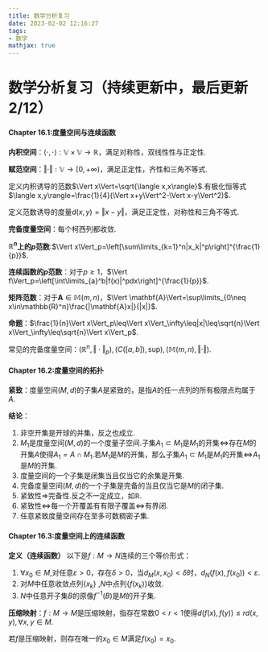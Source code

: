 ```yaml
---
title: 数学分析复习
date: 2023-02-02 12:16:27
tags:
- 数学
mathjax: true
---
```


# 数学分析复习（持续更新中，最后更新2/12）

#### Chapter 16.1:度量空间与连续函数

**内积空间**：$\langle \cdot,\cdot\rangle:\mathbb{V}\times\mathbb{V}\to\mathbb{R}$，满足对称性，双线性性与正定性.

**赋范空间**：$\Vert\cdot\Vert:\mathbb{V}\to[0,+\infty)$，满足正定性，齐性和三角不等式.

定义内积诱导的范数$\Vert x\Vert=\sqrt{\langle x,x\rangle}$.有极化恒等式$\langle x,y\rangle=\frac{1}{4}(\Vert x+y\Vert^2-\Vert x-y\Vert^2)$.

定义范数诱导的度量$d(x,y)=\Vert x-y\Vert$，满足正定性，对称性和三角不等式.

**完备度量空间**：每个柯西列都收敛.

**$\mathbb{R}^n$上的$p$范数**:$\Vert x\Vert_p=\left[\sum\limits_{k=1}^n|x_k|^p\right]^{\frac{1}{p}}$.

**连续函数的$p$范数**：对于$p\geq1$，$\Vert f\Vert_p=\left[\int\limits_{a}^b|f(x)|^pdx\right]^{\frac{1}{p}}$.

**矩阵范数**：对于$\mathbf{A}\in\mathbb{M}(m,n)$，$\Vert \mathbf{A}\Vert=\sup\limits_{0\neq x\in\mathbb{R}^n}\frac{|\mathbf{A}x|}{|x|}$.

**命题**：$\frac{1}{n}\Vert x\Vert_p\leq\Vert x\Vert_\infty\leq|x|\leq\sqrt{n}\Vert x\Vert_\infty\leq\sqrt{n}\Vert x\Vert_p$.

常见的完备度量空间：$(\mathbb{R}^n,\Vert\cdot\Vert_p),(C([a,b]),\mathrm{sup}),(\mathbb{M}(m,n),\Vert\cdot\Vert)$.

#### Chapter 16.2:度量空间的拓扑

**紧致**：度量空间$(M,d)$的子集$A$是紧致的，是指$A$的任一点列的所有极限点均属于$A$.

**结论**：

1. 非空开集是开球的并集，反之也成立.
2. $M_1$是度量空间$(M,d)$的一个度量子空间.子集$A_1\subset M_1$是$M_1$的开集$\iff$存在$M$的开集$A$使得$A_1=A\cap M_1$.若$M_1$是$M$的开集，那么子集$A_1\subset M_1$是$M_1$的开集$\iff$$A_1$是$M$的开集.
3. 度量空间的一个子集是闭集当且仅当它的余集是开集.
4. 完备度量空间$(M,d)$的一个子集是完备的当且仅当它是$M$的闭子集.
5. 紧致性$\Rightarrow$完备性.反之不一定成立，如$\mathbb{R}$.
6. 紧致性$\iff$每一个开覆盖有有限子覆盖$\iff$有界闭.
7. 任意紧致度量空间存在至多可数稠密子集.

#### Chapter 16.3:度量空间上的连续函数

**定义（连续函数）** 以下是$f:M\to N$连续的三个等价形式：

1. $\forall x_0\in M$,对任意$\varepsilon>0$，存在$\delta>0$，当$d_M(x,x_0)<\delta$时，$d_N(f(x),f(x_0))<\varepsilon$.
2. 对$M$中任意收敛点列$\{x_k\}$ ,$N$中点列$\{f(x_k)\}$收敛.
3. $N$中任意开子集$B$的原像$f^{-1}(B)$是$M$的开子集.

**压缩映射**：$f:M\to M$是压缩映射，指存在常数$0<r<1$使得$d(f(x),f(y))\leq rd(x,y),\forall x,y\in M$.

若$f$是压缩映射，则存在唯一的$x_0\in M$满足$f(x_0)=x_0$.
